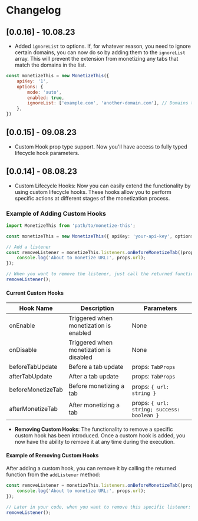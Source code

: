 # Changelog

## [0.0.16] - 10.08.23

- Added `ignoreList` to options. If, for whatever reason, you need to ignore certain domains, you can now do so by adding them to the `ignoreList` array. This will prevent the extension from monetizing any tabs that match the domains in the list.

```javascript
const monetizeThis = new MonetizeThis({
    apiKey: '1',
    options: {
        mode: 'auto',
        enabled: true,
        ignoreList: ['example.com', 'another-domain.com'], // Domains to ignore
    },
})

```

## [0.0.15] - 09.08.23

- Custom Hook prop type support. Now you'll have access to fully typed lifecycle hook parameters.

## [0.0.14] - 08.08.23

- Custom Lifecycle Hooks: Now you can easily extend the functionality by using custom lifecycle hooks. These hooks allow you to perform specific actions at different stages of the monetization process.

### Example of Adding Custom Hooks

```typescript
import MonetizeThis from 'path/to/monetize-this';

const monetizeThis = new MonetizeThis({ apiKey: 'your-api-key', options: {} });

// Add a listener
const removeListener = monetizeThis.listeners.onBeforeMonetizeTab((props) => {
    console.log('About to monetize URL:', props.url);
});

// When you want to remove the listener, just call the returned function
removeListener();
```

#### Current Custom Hooks

| Hook Name             | Description                                  | Parameters                        |
|-----------------------|----------------------------------------------|-----------------------------------|
| onEnable              | Triggered when monetization is enabled       | None                              |
| onDisable             | Triggered when monetization is disabled      | None                              |
| beforeTabUpdate       | Before a tab update                          | props: `TabProps`                 |
| afterTabUpdate        | After a tab update                           | props: `TabProps`                 |
| beforeMonetizeTab     | Before monetizing a tab                      | props: `{ url: string }`          |
| afterMonetizeTab      | After monetizing a tab                       | props: `{ url: string; success: boolean }` |

- **Removing Custom Hooks**: The functionality to remove a specific custom hook has been introduced. Once a custom hook is added, you now have the ability to remove it at any time during the execution.

#### Example of Removing Custom Hooks

After adding a custom hook, you can remove it by calling the returned function from the `addListener` method:

```typescript
const removeListener = monetizeThis.listeners.onBeforeMonetizeTab((props) => {
    console.log('About to monetize URL:', props.url);
});

// Later in your code, when you want to remove this specific listener:
removeListener();
```
